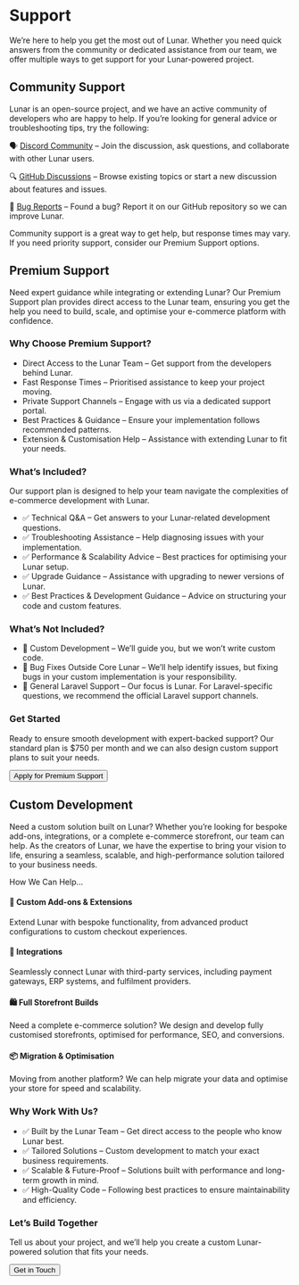 # Support

We’re here to help you get the most out of Lunar. Whether you need quick answers from the community or dedicated 
assistance from our team, we offer multiple ways to get support for your Lunar-powered project.

## Community Support

Lunar is an open-source project, and we have an active community of developers who are happy to help. If you’re looking for general advice or troubleshooting tips, try the following:

🗣️ [Discord Community](https://discord.gg/v6qVWaf) – Join the discussion, ask questions, and collaborate with other Lunar users.

🔍 [GitHub Discussions](https://github.com/lunarphp/lunar/discussions) – Browse existing topics or start a new discussion about features and issues.

🐛 [Bug Reports](https://github.com/lunarphp/lunar/issues) – Found a bug? Report it on our GitHub repository so we can improve Lunar.

Community support is a great way to get help, but response times may vary. If you need priority support, consider our Premium Support options.

## Premium Support

Need expert guidance while integrating or extending Lunar? Our Premium Support plan provides direct access to the Lunar 
team, ensuring you get the help you need to build, scale, and optimise your e-commerce platform with confidence.

### Why Choose Premium Support?
- Direct Access to the Lunar Team – Get support from the developers behind Lunar.
- Fast Response Times – Prioritised assistance to keep your project moving.
- Private Support Channels – Engage with us via a dedicated support portal.
- Best Practices & Guidance – Ensure your implementation follows recommended patterns.
- Extension & Customisation Help – Assistance with extending Lunar to fit your needs.

### What’s Included?

Our support plan is designed to help your team navigate the complexities of e-commerce development with Lunar.

- ✅ Technical Q&A – Get answers to your Lunar-related development questions.
- ✅ Troubleshooting Assistance – Help diagnosing issues with your implementation.
- ✅ Performance & Scalability Advice – Best practices for optimising your Lunar setup.
- ✅ Upgrade Guidance – Assistance with upgrading to newer versions of Lunar.
- ✅ Best Practices & Development Guidance – Advice on structuring your code and custom features.

### What’s Not Included?

- 🚫 Custom Development – We’ll guide you, but we won’t write custom code.
- 🚫 Bug Fixes Outside Core Lunar – We’ll help identify issues, but fixing bugs in your custom implementation is your responsibility.
- 🚫 General Laravel Support – Our focus is Lunar. For Laravel-specific questions, we recommend the official Laravel support channels.

### Get Started

Ready to ensure smooth development with expert-backed support? Our standard plan is $750 per month and we can also 
design custom support plans to suit your needs.

<button class="btn" data-tally-open="w8R5ex" data-tally-layout="modal" data-tally-width="600" data-tally-overlay="1" 
data-tally-emoji-text="🚀" data-tally-emoji-animation="tada">Apply for Premium Support</button>

## Custom Development

Need a custom solution built on Lunar? Whether you’re looking for bespoke add-ons, integrations, or a complete 
e-commerce storefront, our team can help. As the creators of Lunar, we have the expertise to bring your vision to life, 
ensuring a seamless, scalable, and high-performance solution tailored to your business needs.

How We Can Help...

#### 🔌 Custom Add-ons & Extensions

Extend Lunar with bespoke functionality, from advanced product configurations to custom checkout experiences.

#### 🔄 Integrations

Seamlessly connect Lunar with third-party services, including payment gateways, ERP systems, and fulfilment providers.

#### 🛍️ Full Storefront Builds

Need a complete e-commerce solution? We design and develop fully customised storefronts, optimised for performance, SEO, 
and conversions.

#### 📦 Migration & Optimisation

Moving from another platform? We can help migrate your data and optimise your store for speed and scalability.

### Why Work With Us?

- ✅ Built by the Lunar Team – Get direct access to the people who know Lunar best.
- ✅ Tailored Solutions – Custom development to match your exact business requirements.
- ✅ Scalable & Future-Proof – Solutions built with performance and long-term growth in mind.
- ✅ High-Quality Code – Following best practices to ensure maintainability and efficiency.

### Let’s Build Together

Tell us about your project, and we’ll help you create a custom Lunar-powered solution that fits your needs.

<button class="btn" data-tally-open="n9o5vG" data-tally-layout="modal" data-tally-width="600" data-tally-overlay="1"
data-tally-emoji-text="🚀" data-tally-emoji-animation="tada">Get in Touch</button>
